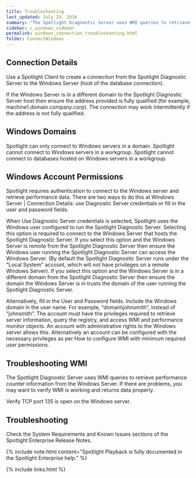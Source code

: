 ```yaml
---
title: Troubleshooting
last_updated: July 29, 2016
summary: "The Spotlight Diagnostic Server uses WMI queries to retrieve performance counter information from monitored Windows Servers and Windows hosts of database connections. This data is then displayed in real time on a Spotlight Client or other Spotlight viewer."
sidebar: c_windows_sidebar
permalink: windows_connection_troubleshooting.html
folder: ConnectWindows
---
```




## Connection Details

Use a Spotlight Client to create a connection from the Spotlight Diagnostic Server to the Windows Server (host of the database connection).

If the Windows Server is in a different domain to the Spotlight Diagnostic Server host then ensure the address provided is fully qualified (for example, machine1.domain.company.corp). The connection may work intermittently if the address is not fully qualified.

## Windows Domains

Spotlight can only connect to Windows servers in a domain. Spotlight cannot connect to Windows servers in a workgroup. Spotlight cannot connect to databases hosted on Windows servers in a workgroup.

## Windows Account Permissions

 Spotlight requires authentication to connect to the Windows server and retrieve performance data. There are two ways to do this at Windows Server \| Connection Details: use Diagnostic Server credentials or fill in the user and password fields.

When Use Diagnostic Server credentials is selected, Spotlight uses the Windows user configured to run the Spotlight Diagnostic Server. Selecting this option is required to connect to the Windows Server that hosts the Spotlight Diagnostic Server. If you select this option and the Windows Server is remote from the Spotlight Diagnostic Server then ensure the Windows user running the Spotlight Diagnostic Server can access the Windows Server. (By default the Spotlight Diagnostic Server runs under the "Local System" account, which will not have privileges on a remote Windows Server). If you select this option and the Windows Server is in a different domain from the Spotlight Diagnostic Server then ensure the domain the Windows Server is in trusts the domain of the user running the Spotlight Diagnostic Server.

Alternatively, fill in the User and Password fields. Include the Windows domain in the user name. For example, “domain\johnsmith”, instead of “johnsmith”. The account must have the privileges required to retrieve server information, query the registry, and access WMI and performance monitor objects. An account with administrative rights to the Windows server allows this. Alternatively an account can be configured with the necessary privileges as per How to configure WMI with minimum required user permissions.

## Troubleshooting WMI

The Spotlight Diagnostic Server uses WMI queries to retrieve performance counter information from the Windows Server. If there are problems, you may want to verify WMI is working and returns data properly.

Verify TCP port 135 is open on the Windows server.

## Troubleshooting

Check the System Requirements and Known Issues sections of the Spotlight Enterprise Release Notes.








{% include note.html content="Spotlight Playback is fully documented in the Spotlight Enterprise help." %}

{% include links.html %}
